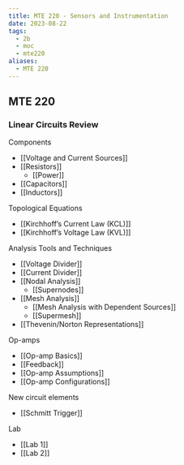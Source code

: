 ```yaml
---
title: MTE 220 - Sensors and Instrumentation
date: 2023-08-22
tags:
  - 2b
  - moc
  - mte220
aliases:
  - MTE 220
---
```

## MTE 220

### Linear Circuits Review 
Components
- [[Voltage and Current Sources]]
- [[Resistors]]
	- [[Power]]
- [[Capacitors]]
- [[Inductors]]

Topological Equations
- [[Kirchhoff’s Current Law (KCL)]]
- [[Kirchhoff’s Voltage Law (KVL)]]

Analysis Tools and Techniques
- [[Voltage Divider]]
- [[Current Divider]]
- [[Nodal Analysis]]
	- [[Supernodes]]
- [[Mesh Analysis]]
	- [[Mesh Analysis with Dependent Sources]]
	- [[Supermesh]]
- [[Thevenin/Norton Representations]]

Op-amps
- [[Op-amp Basics]]
- [[Feedback]]
- [[Op-amp Assumptions]]
- [[Op-amp Configurations]]

New circuit elements
- [[Schmitt Trigger]]

Lab
- [[Lab 1]]
- [[Lab 2]]